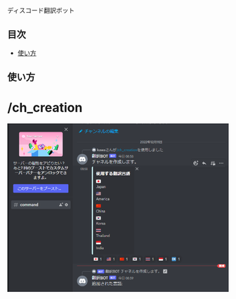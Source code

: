 ディスコード翻訳ボット

## 目次
- [使い方](#usage)


<h2 id="usage">使い方</h2>
<h1>/ch_creation</h1>
<img alt="チャンネル作成コマンド" src="img/createcommand1.png" />

